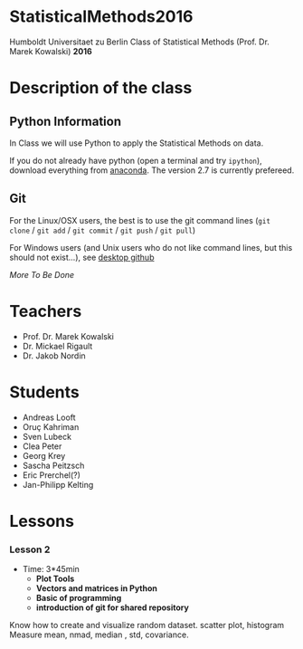 # StatisticalMethods2016
Humboldt Universitaet zu Berlin Class of Statistical Methods (Prof. Dr. Marek Kowalski) **2016**

# Description of the class

## Python Information
In Class we will use Python to apply the Statistical Methods on data.

If you do not already have python (open a terminal and try `ipython`),
download everything from
[anaconda](https://www.continuum.io/downloads). The version 2.7 is
currently prefereed.


## Git
For the Linux/OSX users, the best is to use the git command lines
(`git clone` / `git add` / `git commit` / `git push` / `git pull`)

For Windows users (and Unix users who do not like command lines, but this should not exist...), see
[desktop github](https://desktop.github.com/)


_More To Be Done_

# Teachers 

- Prof. Dr. Marek Kowalski
- Dr. Mickael Rigault
- Dr. Jakob Nordin

# Students
- Andreas Looft
- Oruç Kahriman
- Sven Lubeck
- Clea Peter
- Georg Krey
- Sascha Peitzsch
- Eric Prerchel(?)
- Jan-Philipp Kelting

# Lessons

### Lesson 2

* Time: 3*45min
   * **Plot Tools**
   * **Vectors and matrices in Python**
   * **Basic of programming**
   * **introduction of git for shared repository**

Know how to create and visualize random dataset. scatter plot, histogram
Measure mean, nmad, median , std, covariance.


